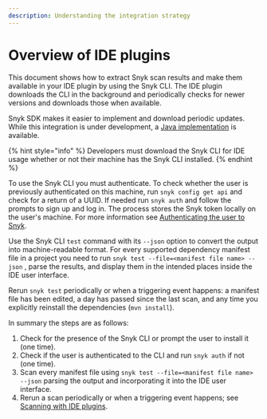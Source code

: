 ```yaml
---
description: Understanding the integration strategy
---
```


# Overview of IDE plugins

This document shows how to extract Snyk scan results and make them available in your IDE plugin by using the Snyk CLI. The IDE plugin downloads the CLI in the background and periodically checks for newer versions and downloads those when available.

Snyk SDK makes it easier to implement and download periodic updates. While this integration is under development, a [Java implementation](https://github.com/jenkinsci/snyk-security-scanner-plugin/blob/master/src/main/java/io/snyk/jenkins/tools/internal/DownloadService.java) is available.

{% hint style="info" %}
Developers must download the Snyk CLI for IDE usage whether or not their machine has the Snyk CLI installed.
{% endhint %}

To use the Snyk CLI you must authenticate. To check whether the user is previously authenticated on this machine, run `snyk config get api` and check for a return of a UUID. If needed run `snyk auth` and follow the prompts to sign up and log in. The process stores the Snyk token locally on the user's machine. For more information see [Authenticating the user to Snyk](overview.md#6689c939-0bff-4d30-9480-b62179889e37).

Use the Snyk CLI `test` command with its `--json` option to convert the output into machine-readable format. For every supported dependency manifest file in a project you need to run `snyk test --file=<manifest file name> --json` , parse the results, and display them in the intended places inside the IDE user interface.

Rerun `snyk test` periodically or when a triggering event happens: a manifest file has been edited, a day has passed since the last scan, and any time you explicitly reinstall the dependencies (`mvn install`).

In summary the steps are as follows:

1. Check for the presence of the Snyk CLI or prompt the user to install it (one time).
2. Check if the user is authenticated to the CLI and run `snyk auth` if not (one time).
3. Scan every manifest file using `snyk test --file=<manifest file name> --json` parsing the output and incorporating it into the IDE user interface.
4. Rerun a scan periodically or when a triggering event happens; see [Scanning with IDE plugins](scanning.md#607b2cd8-2fb5-49ee-8473-319a42b8c421).
